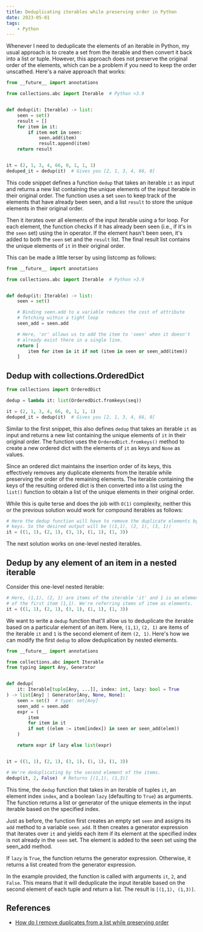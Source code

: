 ```yaml
---
title: Deduplicating iterables while preserving order in Python
date: 2023-05-01
tags:
    - Python
---
```


Whenever I need to deduplicate the elements of an iterable in Python, my usual approach
is to create a set from the iterable and then convert it back into a list or tuple.
However, this approach does not preserve the original order of the elements, which can
be a problem if you need to keep the order unscathed. Here's a naive approach that
works:

```python
from __future__ import annotations

from collections.abc import Iterable  # Python >3.9


def dedup(it: Iterable) -> list:
    seen = set()
    result = []
    for item in it:
        if item not in seen:
            seen.add(item)
            result.append(item)
    return result


it = (2, 1, 3, 4, 66, 0, 1, 1, 1)
deduped_it = dedup(it)  # Gives you [2, 1, 3, 4, 66, 0]
```

This code snippet defines a function `dedup` that takes an iterable `it` as input and
returns a new list containing the unique elements of the input iterable in their
original order. The function uses a set `seen` to keep track of the elements that have
already been seen, and a list `result` to store the unique elements in their original
order.

Then it iterates over all elements of the input iterable using a for loop. For each
element, the function checks if it has already been seen (i.e., if it's in the `seen`
set) using the in operator. If the element hasn't been seen, it's added to both the
`seen` set and the `result` list. The final result list contains the unique elements of
`it` in their original order.

This can be made a little terser by using listcomp as follows:

```python
from __future__ import annotations

from collections.abc import Iterable  # Python >3.9


def dedup(it: Iterable) -> list:
    seen = set()

    # Binding seen.add to a variable reduces the cost of attribute
    # fetching within a tight loop
    seen_add = seen.add

    # Here, 'or' allows us to add the item to 'seen' when it doesn't
    # already exist there in a single line.
    return [
        item for item in it if not (item in seen or seen_add(item))
    ]
```

## Dedup with collections.OrderedDict

```python
from collections import OrderedDict

dedup = lambda it: list(OrderedDict.fromkeys(seq))

it = (2, 1, 3, 4, 66, 0, 1, 1, 1)
deduped_it = dedup(it)  # Gives you [2, 1, 3, 4, 66, 0]
```

Similar to the first snippet, this also defines `dedup` that takes an iterable `it` as
input and returns a new list containing the unique elements of `it` in their original
order. The function uses the `OrderedDict.fromkeys()` method to create a new ordered
dict with the elements of `it` as keys and `None` as values.

Since an ordered dict maintains the insertion order of its keys, this effectively
removes any duplicate elements from the iterable while preserving the order of the
remaining elements. The iterable containing the keys of the resulting ordered dict is
then converted into a list using the `list()` function to obtain a list of the unique
elements in their original order.

While this is quite terse and does the job with `O(1)` complexity, neither this or the
previous solution would work for compound iterables as follows:

```python
# Here the dedup function will have to remove the duplicate elements by
# keys. So the desired output will be ((1,1), (2, 1), (3, 1))
it = ((1, 1), (2, 1), (3, 1), (1, 1), (1, 3))
```

The next solution works on one-level nested iterables.

## Dedup by any element of an item in a nested iterable

Consider this one-level nested iterable:

```python
# Here, (1,1), (2, 1) are items of the iterable 'it' and 1 is an element
# of the first item (1,1). We're referring items of item as elements.
it = ((1, 1), (2, 1), (3, 1), (1, 1), (1, 3))
```

We want to write a `dedup` function that'll allow us to deduplicate the iterable based
on a particular element of an item. Here, `(1,1)`, `(2, 1)` are items of the iterable
`it` and `1` is the second element of item `(2, 1)`. Here's how we can modify the first
`dedup` to allow deduplication by nested elements.

```python
from __future__ import annotations

from collections.abc import Iterable
from typing import Any, Generator


def dedup(
    it: Iterable[tuple[Any, ...]], index: int, lazy: bool = True
) -> list[Any] | Generator[Any, None, None]:
    seen = set()  # type: set[Any]
    seen_add = seen.add
    expr = (
        item
        for item in it
        if not ((elem := item[index]) in seen or seen_add(elem))
    )

    return expr if lazy else list(expr)


it = ((1, 1), (2, 1), (3, 1), (1, 1), (1, 3))

# We're deduplicating by the second element of the items.
dedup(it, 2, False)  # Returns [(1,1), (1,3)]
```

This time, the `dedup` function that takes in an iterable of tuples `it`, an element
index `index`, and a boolean `lazy` (defaulting to `True`) as arguments. The function
returns a list or generator of the unique elements in the input iterable based on the
specified index.

Just as before, the function first creates an empty set `seen` and assigns its `add`
method to a variable `seen_add`. It then creates a generator expression that iterates
over `it` and yields each item if its element at the specified index is not already in
the `seen` set. The element is added to the seen set using the seen_add method.

If `lazy` is `True`, the function returns the generator expression. Otherwise, it
returns a list created from the generator expression.

In the example provided, the function is called with arguments `it`, `2`, and `False`.
This means that it will deduplicate the input iterable based on the second element of
each tuple and return a list. The result is `[(1,1), (1,3)]`.


## References

* [How do I remove duplicates from a list while preserving order]


[How do I remove duplicates from a list while preserving order]: (https://stackoverflow.com/questions/480214/how-do-i-remove-duplicates-from-a-list-while-preserving-order)
